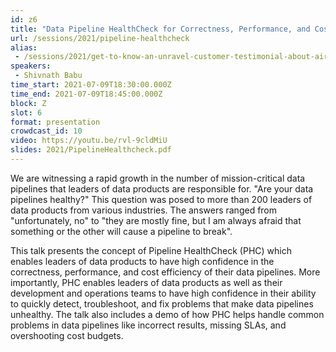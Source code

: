 ```yaml
---
id: z6
title: "Data Pipeline HealthCheck for Correctness, Performance, and Cost Efficiency"
url: /sessions/2021/pipeline-healthcheck
alias:
 - /sessions/2021/get-to-know-an-unravel-customer-testimonial-about-airflow-implementation
speakers:
 - Shivnath Babu
time_start: 2021-07-09T18:30:00.000Z
time_end: 2021-07-09T18:45:00.000Z
block: Z
slot: 6
format: presentation
crowdcast_id: 10
video: https://youtu.be/rvl-9cldMiU
slides: 2021/PipelineHealthcheck.pdf
---
```


We are witnessing a rapid growth in the number of mission-critical data pipelines that leaders of data products are responsible for. "Are your data pipelines healthy?" This question was posed to more than 200 leaders of data products from various industries. The answers ranged from "unfortunately, no" to "they are mostly fine, but I am always afraid that something or the other will cause a pipeline to break".

This talk presents the concept of Pipeline HealthCheck (PHC) which enables leaders of data products to have high confidence in the correctness, performance, and cost efficiency of their data pipelines. More importantly, PHC enables leaders of data products as well as their development and operations teams to have high confidence in their ability to quickly detect, troubleshoot, and fix problems that make data pipelines unhealthy. The talk also includes a demo of how PHC helps handle common problems in data pipelines like incorrect results, missing SLAs, and overshooting cost budgets.
